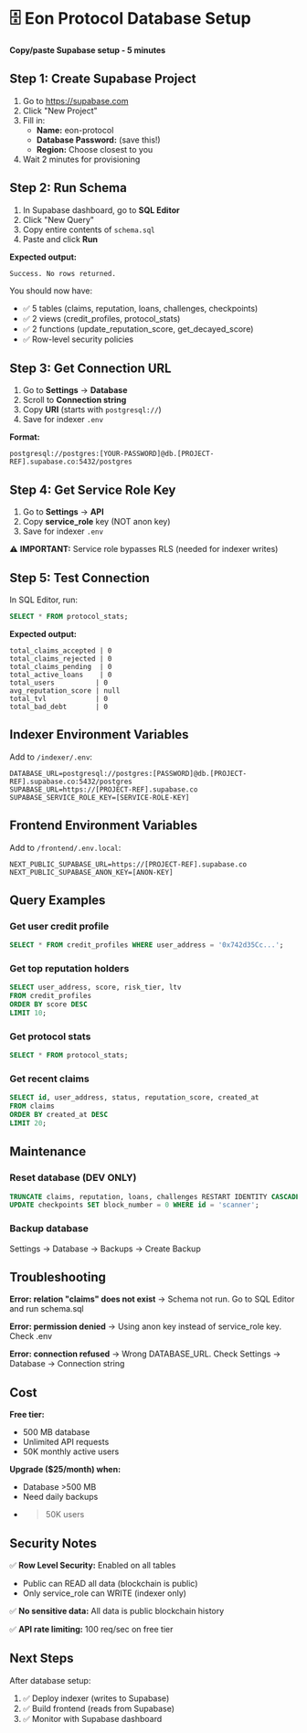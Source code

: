 # 🗄️ Eon Protocol Database Setup

**Copy/paste Supabase setup - 5 minutes**

## Step 1: Create Supabase Project

1. Go to https://supabase.com
2. Click "New Project"
3. Fill in:
   - **Name:** eon-protocol
   - **Database Password:** (save this!)
   - **Region:** Choose closest to you
4. Wait 2 minutes for provisioning

## Step 2: Run Schema

1. In Supabase dashboard, go to **SQL Editor**
2. Click "New Query"
3. Copy entire contents of `schema.sql`
4. Paste and click **Run**

**Expected output:**
```
Success. No rows returned.
```

You should now have:
- ✅ 5 tables (claims, reputation, loans, challenges, checkpoints)
- ✅ 2 views (credit_profiles, protocol_stats)
- ✅ 2 functions (update_reputation_score, get_decayed_score)
- ✅ Row-level security policies

## Step 3: Get Connection URL

1. Go to **Settings** → **Database**
2. Scroll to **Connection string**
3. Copy **URI** (starts with `postgresql://`)
4. Save for indexer `.env`

**Format:**
```
postgresql://postgres:[YOUR-PASSWORD]@db.[PROJECT-REF].supabase.co:5432/postgres
```

## Step 4: Get Service Role Key

1. Go to **Settings** → **API**
2. Copy **service_role** key (NOT anon key)
3. Save for indexer `.env`

⚠️ **IMPORTANT:** Service role bypasses RLS (needed for indexer writes)

## Step 5: Test Connection

In SQL Editor, run:
```sql
SELECT * FROM protocol_stats;
```

**Expected output:**
```
total_claims_accepted | 0
total_claims_rejected | 0
total_claims_pending  | 0
total_active_loans    | 0
total_users          | 0
avg_reputation_score | null
total_tvl            | 0
total_bad_debt       | 0
```

## Indexer Environment Variables

Add to `/indexer/.env`:
```
DATABASE_URL=postgresql://postgres:[PASSWORD]@db.[PROJECT-REF].supabase.co:5432/postgres
SUPABASE_URL=https://[PROJECT-REF].supabase.co
SUPABASE_SERVICE_ROLE_KEY=[SERVICE-ROLE-KEY]
```

## Frontend Environment Variables

Add to `/frontend/.env.local`:
```
NEXT_PUBLIC_SUPABASE_URL=https://[PROJECT-REF].supabase.co
NEXT_PUBLIC_SUPABASE_ANON_KEY=[ANON-KEY]
```

## Query Examples

### Get user credit profile
```sql
SELECT * FROM credit_profiles WHERE user_address = '0x742d35Cc...';
```

### Get top reputation holders
```sql
SELECT user_address, score, risk_tier, ltv
FROM credit_profiles
ORDER BY score DESC
LIMIT 10;
```

### Get protocol stats
```sql
SELECT * FROM protocol_stats;
```

### Get recent claims
```sql
SELECT id, user_address, status, reputation_score, created_at
FROM claims
ORDER BY created_at DESC
LIMIT 20;
```

## Maintenance

### Reset database (DEV ONLY)
```sql
TRUNCATE claims, reputation, loans, challenges RESTART IDENTITY CASCADE;
UPDATE checkpoints SET block_number = 0 WHERE id = 'scanner';
```

### Backup database
Settings → Database → Backups → Create Backup

## Troubleshooting

**Error: relation "claims" does not exist**
→ Schema not run. Go to SQL Editor and run schema.sql

**Error: permission denied**
→ Using anon key instead of service_role key. Check .env

**Error: connection refused**
→ Wrong DATABASE_URL. Check Settings → Database → Connection string

## Cost

**Free tier:**
- 500 MB database
- Unlimited API requests
- 50K monthly active users

**Upgrade ($25/month) when:**
- Database >500 MB
- Need daily backups
- >50K users

## Security Notes

✅ **Row Level Security:** Enabled on all tables
- Public can READ all data (blockchain is public)
- Only service_role can WRITE (indexer only)

✅ **No sensitive data:** All data is public blockchain history

✅ **API rate limiting:** 100 req/sec on free tier

## Next Steps

After database setup:
1. ✅ Deploy indexer (writes to Supabase)
2. ✅ Build frontend (reads from Supabase)
3. ✅ Monitor with Supabase dashboard
